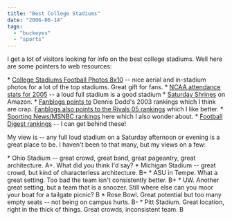 ```yaml
---
title: "Best College Stadiums"
date: "2006-06-14"
tags: 
  - "buckeyes"
  - "sports"
---
```


I get a lot of visitors looking for info on the best college stadiums. Well here are some pointers to web resources:

\* [College Stadiums Football Photos 8x10](http://www.hhweb.com/stadiumphotos_college.htm "College Stadiums Football Photos 8x10") -- nice aerial and in-stadium photos for a lot of the top stadiums. Great gift for fans. \* [NCAA attendance stats for 2005](http://web1.ncaa.org/d1mfb/Internet/attendance/ia_attendance.html) -- a loud full stadium is a good stadium \* [Saturday Shrines](http://www.amazon.com/gp/product/0892048050/102-3127790-0050535?v=glance&n=283155) on Amazon. \* [Fanblogs points to](http://www.fanblogs.com/big12/003365.php) Dennis Dodd's 2003 rankings which I think are crap. [Fanblogs also points to the Rivals 05 rankings](http://www.fanblogs.com/ncaa/005536.php) which I like better. \* [Sporting News/MSNBC rankings](http://www.msnbc.com/modules/sports/collegefootballstadiums/) here which I also wonder about. \* [Football Digest rankings](http://www.findarticles.com/p/articles/mi_m0FCL/is_4_32/ai_94123522) -- I can get behind these!

My view is -- any full loud stadium on a Saturday afternoon or evening is a great place to be. I haven't been to that many, but my views on a few:

\* Ohio Stadium -- great crowd, great band, great pageantry, great architecture. A+. What did you think I'd say? \* Michigan Stadium -- great crowd, but kind of characterless architecture. B+ \* ASU in Tempe. What a great setting. Too bad the team isn't consistently better. B+ \* UW. Another great setting, but a team that is a snoozer. Still where else can you moor your boat for a tailgate picnic? B \* Rose Bowl. Great potential but too many empty seats -- not being on campus hurts. B- \* Pitt Stadium. Great location, right in the thick of things. Great crowds, inconsistent team. B

